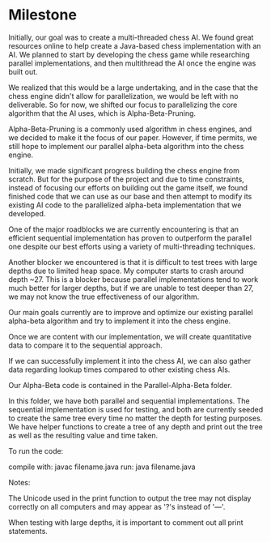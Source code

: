 # Milestone



Initially, our goal was to create a multi-threaded chess AI. We found great resources online to help create a Java-based chess implementation with an AI. We planned to start by developing the chess game while researching parallel implementations, and then multithread the AI once the engine was built out.

We realized that this would be a large undertaking, and in the case that the chess engine didn't allow for parallelization, we would be left with no deliverable. So for now, we shifted our focus to parallelizing the core algorithm that the AI uses, which is Alpha-Beta-Pruning.

Alpha-Beta-Pruning is a commonly used algorithm in chess engines, and we decided to make it the focus of our paper. However, if time permits, we still hope to implement our parallel alpha-beta algorithm into the chess engine.

Initially, we made significant progress building the chess engine from scratch. But for the purpose of the project and due to time constraints, instead of focusing our efforts on building out the game itself, we found finished code that we can use as our base and then attempt to modify its existing AI code to the parallelized alpha-beta implementation that we developed.

One of the major roadblocks we are currently encountering is that an efficient sequential implementation has proven to outperform the parallel one despite our best efforts using a variety of multi-threading techniques.

Another blocker we encountered is that it is difficult to test trees with large depths due to limited heap space. My computer starts to crash around depth ~27. This is a blocker because parallel implementations tend to work much better for larger depths, but if we are unable to test deeper than 27, we may not know the true effectiveness of our algorithm.

Our main goals currently are to improve and optimize our existing parallel alpha-beta algorithm and try to implement it into the chess engine.

Once we are content with our implementation, we will create quantitative data to compare it to the sequential approach.

If we can successfully implement it into the chess AI, we can also gather data regarding lookup times compared to other existing chess AIs.

Our Alpha-Beta code is contained in the Parallel-Alpha-Beta folder.

In this folder, we have both parallel and sequential implementations. The sequential implementation is used for testing, and both are currently seeded to create the same tree every time no matter the depth for testing purposes. We have helper functions to create a tree of any depth and print out the tree as well as the resulting value and time taken.

To run the code:

compile with: javac filename.java
run: java filename.java

Notes:

The Unicode used in the print function to output the tree may not display correctly on all computers and may appear as '?'s instead of '—'.

When testing with large depths, it is important to comment out all print statements.
